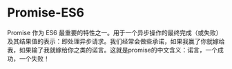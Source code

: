 # Promise-ES6
Promise 作为 ES6 最重要的特性之一。用于一个异步操作的最终完成（或失败）及其结果值的表示：即处理异步请求。我们经常会做些承诺，如果我赢了你就嫁给我，如果输了我就嫁给你之类的诺言。这就是promise的中文含义：诺言，一个成功，一个失败！
